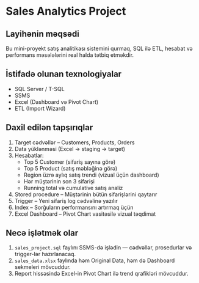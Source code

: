 # Sales Analytics Project

## Layihənin məqsədi
Bu mini-proyekt satış analitikası sistemini qurmaq, SQL ilə ETL, hesabat və performans məsələlərini real halda tətbiq etməkdir.

## İstifadə olunan texnologiyalar
- SQL Server / T-SQL  
- SSMS  
- Excel (Dashboard və Pivot Chart)  
- ETL (Import Wizard)

## Daxil edilən tapşırıqlar
1. Target cədvəllər – Customers, Products, Orders  
2. Data yüklənməsi (Excel → staging → target)  
3. Hesabatlar:  
   - Top 5 Customer (sifariş sayına görə)  
   - Top 5 Product (satış məbləğinə görə)  
   - Region üzrə aylıq satış trendi (vizual üçün dashboard)  
   - Hər müştərinin son 3 sifarişi  
   - Running total və cumulative satış analiz  
4. Stored procedure – Müştərinin bütün sifarişlərini qaytarır  
5. Trigger – Yeni sifariş log cədvəlinə yazılır  
6. Index – Sorğuların performansını artırmaq üçün  
7. Excel Dashboard – Pivot Chart vasitəsilə vizual təqdimat  

## Necə işlətmək olar
1. `sales_project.sql` faylını SSMS-də işlədin — cədvəllər, prosedurlar və trigger-lər hazırlanacaq.  
2. `sales_data.xlsx` faylında həm Original Data, həm də Dashboard sekmeleri mövcuddur.  
3. Report hissəsində Excel-in Pivot Chart ilə trend qrafikləri mövcuddur.
